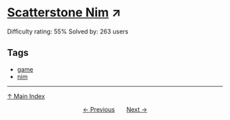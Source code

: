 # [Scatterstone Nim](https://projecteuler.net/problem=629) ↗️

Difficulty rating: 55%
Solved by: 263 users
## Tags

- [game](../tags/game.md)
- [nim](../tags/nim.md)



---

[↑ Main Index](../README.md)


<div align=center><a href='628.md'>← Previous</a> &nbsp;&nbsp; &nbsp;&nbsp;  <a href='630.md'>Next →</a></div>
